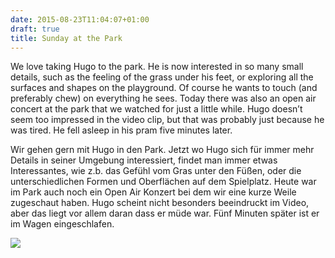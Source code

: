```yaml
---
date: 2015-08-23T11:04:07+01:00
draft: true
title: Sunday at the Park
---
```


We love taking Hugo to the park. He is now interested in so many small
details, such as the feeling of the grass under his feet, or exploring
all the surfaces and shapes on the playground. Of course he wants to
touch (and preferably chew) on everything he sees. Today there was
also an open air concert at the park that we watched for just a little
while. Hugo doesn’t seem too impressed in the video clip, but that was
probably just because he was tired. He fell asleep in his pram five
minutes later.

Wir gehen gern mit Hugo in den Park. Jetzt wo Hugo sich für immer mehr
Details in seiner Umgebung interessiert, findet man immer etwas
Interessantes, wie z.b. das Gefühl vom Gras unter den Füßen, oder die
unterschiedlichen Formen und Oberflächen auf dem Spielplatz. Heute war
im Park auch noch ein Open Air Konzert bei dem wir eine kurze Weile
zugeschaut haben. Hugo scheint nicht besonders beeindruckt im Video,
aber das liegt vor allem daran dass er müde war. Fünf Minuten später
ist er im Wagen eingeschlafen.

<img
src="http://narayanan.co/content/images/2015/08/IMG_0555-IMG_601.jpg" class="u-max-full-width">
